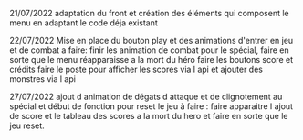 21/07/2022
adaptation du front et création des éléments qui composent le menu en adaptant le code déja existant

22/07/2022 
Mise en place du bouton play et des animations d'entrer en jeu et de combat 
a faire: finir les animation de combat pour le spécial, faire en sorte que le menu réapparaisse a la mort du héro faire les boutons score et crédits faire le poste pour afficher les scores via l api et ajouter des monstres via l api

27/07/2022
ajout d animation de dégats d attaque et de clignotement au spécial et début de fonction pour reset le jeu
à faire : faire apparaitre l ajout de score et le tableau des scores a la mort du hero et faire en sorte que le jeu reset.